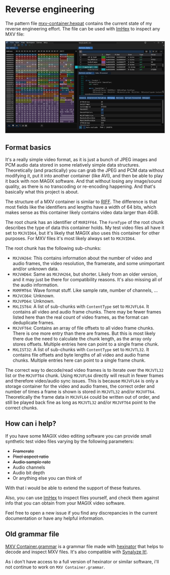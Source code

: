# Reverse engineering

The pattern file [mxv-container.hexpat](./mxv-container.hexpat) contains the current state of my reverse engineering effort.
The file can be used with [ImHex] to inspect any MXV file:

![ImHex usage example](ImHex-example.png)

## Format basics

It's a really simple video format, as it is just a bunch of JPEG images and PCM audio data stored in some relatively simple data structures.
Theoretically (and practically) you can grab the JPEG and PCM data without modifying it, put it into another container (like AVI), and then be able to play it back with non MAGIX software.
And that without losing any image/sound quality, as there is no transcoding or re-encoding happening.
And that's basically what this project is about.

The structure of a MXV container is similar to [RIFF].
The difference is that most fields like the identifiers and lengths have a width of 64 bits, which makes sense as this container likely contains video data larger than 4GiB.

The root chunk has an identifier of `MXRIFF64`.
The `FormType` of the root chunk describes the type of data this container holds.
My test video files all have it set to `MXJVID64`, but it's likely that MAGIX also uses this container for other purposes.
For MXV files it's most likely always set to `MXJVID64`.

The root chunk has the following sub-chunks:

- `MXJVH264`: This contains information about the number of video and audio frames, the video resolution, the framerate, and some unimportant and/or unknown data.
- `MXJVHD64`: Same as `MXJVH264`, but shorter.
  Likely from an older version, and it may just be there for compatibility reasons.
  It's also missing all of the audio information.
- `MXMFMT64`: Wave format stuff. Like sample rate, number of channels, ...
- `MXJVCO64`: Unknown.
- `MXJVPD64`: Unknown.
- `MXLIST64`: A list of sub-chunks with `ContentType` set to `MXJVFL64`.
  It contains all video and audio frame chunks.
  There may be fewer frames listed here than the real count of video frames, as the format can deduplicate frames.
- `MXJVFT64`: Contains an array of file offsets to all video frame chunks.
  There is one more entry than there are frames.
  But this is most likely there due the need to calculate the chunk length, as the array only stores offsets.
  Multiple entries here can point to a single frame chunk.
- `MXLIST32`: A list of sub-chunks with `ContentType` set to `MXJVTL32`.
  It contains file offsets and byte lengths of all video and audio frame chunks.
  Multiple entries here can point to a single frame chunk.

The correct way to decode/read video frames is to iterate over the `MXJVTL32` list or the `MXJVFT64` chunk.
Using `MXJVFL64` directly will result in fewer frames and therefore video/audio sync issues.
This is because `MXJVFL64` is only a storage container for the video and audio frames, the correct order and number of times a frame is shown is stored in `MXJVTL32` and/or `MXJVFT64`.
Theoretically the frame data in `MXJVFL64` could be written out of order, and still be played back fine as long as `MXJVTL32` and/or `MXJVFT64` point to the correct chunks.

## How can i help?

If you have some MAGIX video editing software you can provide small synthetic test video files varying by the following parameters:

- ~~Framerate~~
- ~~Pixel aspect ratio~~
- ~~Audio sample rate~~
- Audio channels
- Audio bit depth
- Or anything else you can think of

With that i would be able to extend the support of these features.

Also, you can use [ImHex] to inspect files yourself, and check them against info that you can obtain from your MAGIX video software.

Feel free to open a new issue if you find any discrepancies in the current documentation or have any helpful information.

## Old grammar file

[MXV Container.grammar](./MXV%20Container.grammar) is a grammar file made with [hexinator] that helps to decode and inspect MXV files.
It's also compatible with [Synalyze It!].

As i don't have access to a full version of hexinator or similar software, i'll not continue to work on `MXV Container.grammar`.

[ImHex]: https://imhex.werwolv.net/
[hexinator]: https://hexinator.com
[Synalyze It!]: https://www.synalysis.net/
[RIFF]: https://en.wikipedia.org/wiki/Resource_Interchange_File_Format
